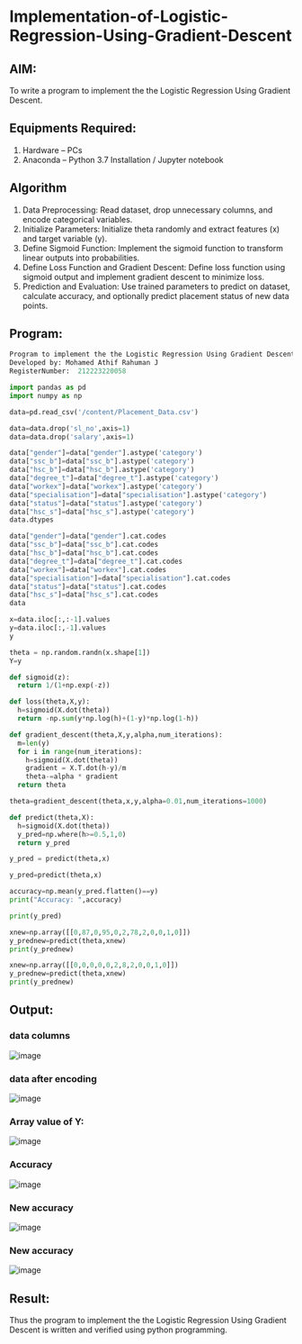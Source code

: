 # Implementation-of-Logistic-Regression-Using-Gradient-Descent

## AIM:

To write a program to implement the the Logistic Regression Using Gradient Descent.

## Equipments Required:

1. Hardware – PCs
2. Anaconda – Python 3.7 Installation / Jupyter notebook

## Algorithm

1. Data Preprocessing: Read dataset, drop unnecessary columns, and encode categorical variables.
2. Initialize Parameters: Initialize theta randomly and extract features (x) and target variable (y).
3. Define Sigmoid Function: Implement the sigmoid function to transform linear outputs into probabilities.
4. Define Loss Function and Gradient Descent: Define loss function using sigmoid output and implement gradient descent to minimize loss.
5. Prediction and Evaluation: Use trained parameters to predict on dataset, calculate accuracy, and optionally predict placement status of new data points.


## Program:

```python
Program to implement the the Logistic Regression Using Gradient Descent.
Developed by: Mohamed Athif Rahuman J
RegisterNumber:  212223220058
```
```py
import pandas as pd
import numpy as np

data=pd.read_csv('/content/Placement_Data.csv')
```
```py
data=data.drop('sl_no',axis=1)
data=data.drop('salary',axis=1)
```
```py
data["gender"]=data["gender"].astype('category')
data["ssc_b"]=data["ssc_b"].astype('category')
data["hsc_b"]=data["hsc_b"].astype('category')
data["degree_t"]=data["degree_t"].astype('category')
data["workex"]=data["workex"].astype('category')
data["specialisation"]=data["specialisation"].astype('category')
data["status"]=data["status"].astype('category')
data["hsc_s"]=data["hsc_s"].astype('category')
data.dtypes
```
```py
data["gender"]=data["gender"].cat.codes
data["ssc_b"]=data["ssc_b"].cat.codes
data["hsc_b"]=data["hsc_b"].cat.codes
data["degree_t"]=data["degree_t"].cat.codes
data["workex"]=data["workex"].cat.codes
data["specialisation"]=data["specialisation"].cat.codes
data["status"]=data["status"].cat.codes
data["hsc_s"]=data["hsc_s"].cat.codes
data
```
```py
x=data.iloc[:,:-1].values
y=data.iloc[:,-1].values
y
```
```py
theta = np.random.randn(x.shape[1])
Y=y
```
```py
def sigmoid(z):
  return 1/(1+np.exp(-z))
```
```py
def loss(theta,X,y):
  h=sigmoid(X.dot(theta))
  return -np.sum(y*np.log(h)+(1-y)*np.log(1-h))
```
```py
def gradient_descent(theta,X,y,alpha,num_iterations):
  m=len(y)
  for i in range(num_iterations):
    h=sigmoid(X.dot(theta))
    gradient = X.T.dot(h-y)/m
    theta-=alpha * gradient
  return theta
```
```py
theta=gradient_descent(theta,x,y,alpha=0.01,num_iterations=1000)
```
```py
def predict(theta,X):
  h=sigmoid(X.dot(theta))
  y_pred=np.where(h>=0.5,1,0)
  return y_pred 

y_pred = predict(theta,x)
```
```py
y_pred=predict(theta,x)
```
```py
accuracy=np.mean(y_pred.flatten()==y)
print("Accuracy: ",accuracy)
```
```py
print(y_pred)
```
```py
xnew=np.array([[0,87,0,95,0,2,78,2,0,0,1,0]])
y_prednew=predict(theta,xnew)
print(y_prednew)
```
```py
xnew=np.array([[0,0,0,0,0,2,8,2,0,0,1,0]])
y_prednew=predict(theta,xnew)
print(y_prednew)
```
## Output:

### data columns

![image](https://github.com/SanjayRagavendar/-Implementation-of-Logistic-Regression-Using-Gradient-Descent/assets/91368803/3aec9c46-c885-42bb-8b45-215ac5d6274f)

### data after encoding

![image](https://github.com/SanjayRagavendar/-Implementation-of-Logistic-Regression-Using-Gradient-Descent/assets/91368803/b6a86619-04fe-4560-a310-194c80aa728a)


### Array value of Y:

![image](https://github.com/SanjayRagavendar/-Implementation-of-Logistic-Regression-Using-Gradient-Descent/assets/91368803/a7b6a576-f916-4792-a189-9df2e8ca530f)



### Accuracy

![image](https://github.com/SanjayRagavendar/-Implementation-of-Logistic-Regression-Using-Gradient-Descent/assets/91368803/12a41cc4-18b2-4375-a7eb-9d1c4a554cc5)


  
### New accuracy
![image](https://github.com/SanjayRagavendar/-Implementation-of-Logistic-Regression-Using-Gradient-Descent/assets/91368803/36fd6f69-d021-4489-b46a-ab4f68f410ea)

### New accuracy
![image](https://github.com/SanjayRagavendar/-Implementation-of-Logistic-Regression-Using-Gradient-Descent/assets/91368803/36fd6f69-d021-4489-b46a-ab4f68f410ea)

## Result:

Thus the program to implement the the Logistic Regression Using Gradient Descent is written and verified using python programming.
